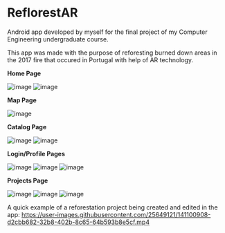 # ReflorestAR

Android app developed by myself for the final project of my Computer Engineering undergraduate course. 

This app was made with the purpose of reforesting burned down areas in the 2017 fire that occured in Portugal with help of AR technology.

**Home Page**

![image](https://user-images.githubusercontent.com/25649121/141101872-67d7b3f1-3530-455f-8f6d-eb364f765928.png)
![image](https://user-images.githubusercontent.com/25649121/141101884-b1c6035c-6983-4ec8-91fd-01f1cea4757d.png)

**Map Page**

![image](https://user-images.githubusercontent.com/25649121/141101824-76d5a275-ad25-4dd2-a582-6b281363ef58.png)

**Catalog Page**

![image](https://user-images.githubusercontent.com/25649121/141101783-d6c357cd-ef18-40fc-854e-6ac7ad67773c.png)
![image](https://user-images.githubusercontent.com/25649121/141101795-0c2df107-785d-443a-afe5-205022c7c2b5.png)


**Login/Profile Pages**

![image](https://user-images.githubusercontent.com/25649121/141101683-ffa25d46-4c84-4b81-9da0-d16a905e953d.png)
![image](https://user-images.githubusercontent.com/25649121/141101573-90fdd310-ea4f-4462-9be5-3f8702aade1f.png)
![image](https://user-images.githubusercontent.com/25649121/141101708-40330f9d-45e0-49a6-84c0-743ffe554b10.png)

**Projects Page**

![image](https://user-images.githubusercontent.com/25649121/141102050-26ace7f9-13c5-46d4-97c5-9bfd33bc59be.png)
![image](https://user-images.githubusercontent.com/25649121/141102057-87fa16be-08db-4c83-afaa-b6e3340e78c2.png)
![image](https://user-images.githubusercontent.com/25649121/141102089-e3829b94-886b-4fa6-8b8a-a2bd99ee7768.png)


A quick example of a reforestation project being created and edited in the app:
https://user-images.githubusercontent.com/25649121/141100908-d2cbb682-32b8-402b-8c65-64b593b8e5cf.mp4
